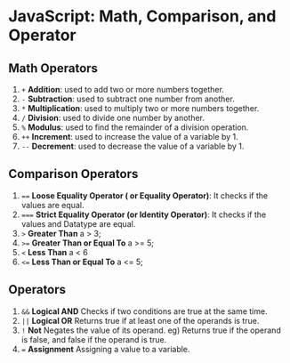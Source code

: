 # JavaScript: Math, Comparison, and Operator

## Math Operators
1. `+` **Addition**: used to add two or more numbers together.
2. `-` **Subtraction**: used to subtract one number from another.
3. `*` **Multiplication**: used to multiply two or more numbers together.
4. `/` **Division**: used to divide one number by another.
5. `%` **Modulus**: used to find the remainder of a division operation.
6. `++` **Increment**: used to increase the value of a variable by 1.
7. `--` **Decrement**: used to decrease the value of a variable by 1.

## Comparison Operators
1. `==` **Loose Equality Operator ( or Equality Operator)**: It checks if the values are equal.
2. `===` **Strict Equality Operator (or Identity Operator)**: It checks if the values and Datatype are equal.
3. `>`	**Greater Than**	a > 3;
4. `>=`	**Greater Than or Equal To**	a >= 5;
5. `<`	**Less Than**	a < 6
6. `<=`	**Less Than or Equal To**	a <= 5;

## Operators
1. `&&` **Logical AND** Checks if two conditions are true at the same time.
2. `||` **Logical OR** Returns true if at least one of the operands is true.
3. `!` **Not** Negates the value of its operand. eg) Returns true if the operand is false, and false if the operand is true.
4. `=` **Assignment** Assigning a value to a variable. 